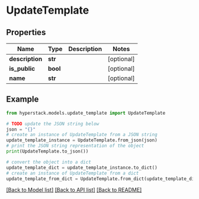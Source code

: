 # UpdateTemplate


## Properties

Name | Type | Description | Notes
------------ | ------------- | ------------- | -------------
**description** | **str** |  | [optional] 
**is_public** | **bool** |  | [optional] 
**name** | **str** |  | [optional] 

## Example

```python
from hyperstack.models.update_template import UpdateTemplate

# TODO update the JSON string below
json = "{}"
# create an instance of UpdateTemplate from a JSON string
update_template_instance = UpdateTemplate.from_json(json)
# print the JSON string representation of the object
print(UpdateTemplate.to_json())

# convert the object into a dict
update_template_dict = update_template_instance.to_dict()
# create an instance of UpdateTemplate from a dict
update_template_from_dict = UpdateTemplate.from_dict(update_template_dict)
```
[[Back to Model list]](../README.md#documentation-for-models) [[Back to API list]](../README.md#documentation-for-api-endpoints) [[Back to README]](../README.md)


